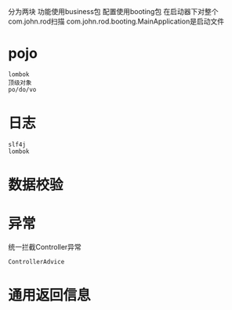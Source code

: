 




分为两块 
    功能使用business包
    配置使用booting包
    在启动器下对整个com.john.rod扫描
    com.john.rod.booting.MainApplication是启动文件


# pojo

    lombok
    顶级对象
    po/do/vo
    

# 日志

    slf4j
    lombok

# 数据校验

# 异常

统一拦截Controller异常

    ControllerAdvice 
    

# 通用返回信息


